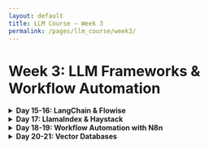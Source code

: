 ```yaml
---
layout: default
title: LLM Course – Week 3
permalink: /pages/llm_course/week3/
---
```


# Week 3: LLM Frameworks & Workflow Automation

<details>
<summary><strong>Day 15-16: LangChain & Flowise</strong></summary>
<div markdown="1">

### Day 15: LangChain Fundamentals

### Morning: LangChain Basics (4 hours)
1. **LangChain Introduction** (2 hours)
   - Resource: [LangChain Documentation](https://python.langchain.com/docs/get_started/introduction)
   - Tasks:
     - Install and set up LangChain
     - Understand the core concepts: chains, prompts, memory
     - Run your first simple chain

2. **Prompt Templates & Chains** (2 hours)
   - Resource: [LangChain Prompt Templates](https://python.langchain.com/docs/concepts/prompt_templates)
   - Tasks:
     - Create dynamic prompt templates
     - Build sequential chains
     - Practice with different chain types

### Afternoon: Advanced LangChain (4 hours)
1. **Memory & Context Management** (2 hours)
   - Resource: [LangChain Memory](https://python.langchain.com/docs/concepts/memory)
   - Tasks:
     - Implement conversation memory
     - Use different memory types
     - Build stateful applications

2. **Agents & Tools** (2 hours)
   - Resource: [LangChain Agents](https://python.langchain.com/docs/concepts/agents)
   - Tasks:
     - Create simple agents with tools
     - Understand tool calling and execution
     - Build multi-step reasoning agents

### Day 16: Flowise & Visual Development

### Morning: Flowise Setup & Basics (4 hours)
1. **Flowise Introduction** (2 hours)
   - Resource: [Flowise Documentation](https://docs.flowiseai.com/)
   - Tasks:
     - Install and set up Flowise
     - Understand the visual interface
     - Create your first flow

2. **Building Complex Flows** (2 hours)
   - Resource: [Flowise Examples](https://github.com/FlowiseAI/Flowise/tree/main/packages/components)
   - Tasks:
     - Create multi-step LLM workflows
     - Integrate with external APIs
     - Build conversational flows

### Afternoon: Integration & Deployment (4 hours)
1. **LangChain + Flowise Integration** (2 hours)
   - Tasks:
     - Export Flowise flows to LangChain code
     - Combine visual development with custom code
     - Build hybrid applications

2. **Deployment & Sharing** (2 hours)
   - Tasks:
     - Deploy Flowise applications
     - Share and collaborate on flows
     - Set up production workflows

</div>
</details>

<details>
<summary><strong>Day 17: LlamaIndex & Haystack</strong></summary>
<div markdown="1">

### Morning: LlamaIndex for RAG (4 hours)
1. **LlamaIndex Fundamentals** (2 hours)
   - Resource: [LlamaIndex Documentation](https://docs.llamaindex.ai/en/stable/)
   - Tasks:
     - Install and set up LlamaIndex
     - Understand documents, nodes, and indices
     - Build your first RAG application

2. **Advanced RAG Techniques** (2 hours)
   - Resource: [LlamaIndex RAG Techniques](https://docs.llamaindex.ai/en/stable/optimizing/production_rag/)
   - Tasks:
     - Implement hierarchical RAG
     - Use different retrieval strategies
     - Optimize retrieval performance

### Afternoon: Haystack Alternative (4 hours)
1. **Haystack Framework** (2 hours)
   - Resource: [Haystack Documentation](https://docs.haystack.deepset.ai/docs/intro)
   - Tasks:
     - Set up Haystack pipelines
     - Build document processing workflows
     - Compare with LlamaIndex approach

2. **RAG Comparison Project** (2 hours)
   - Tasks:
     - Build the same RAG system in both frameworks
     - Compare performance and ease of use
     - Document pros and cons of each approach

</div>
</details>

<details>
<summary><strong>Day 18-19: Workflow Automation with N8n</strong></summary>
<div markdown="1">

### Day 18: N8n Fundamentals

### Morning: N8n Setup & Basics (4 hours)
1. **N8n Introduction** (2 hours)
   - Resource: [N8n Documentation](https://docs.n8n.io/)
   - Tasks:
     - Install and set up N8n
     - Understand the node-based interface
     - Create your first workflow

2. **LLM Integration** (2 hours)
   - Resource: [N8n OpenAI Node](https://docs.n8n.io/integrations/builtin/app-nodes/n8n-nodes-base.openai/)
   - Tasks:
     - Connect LLMs to N8n workflows
     - Build text processing pipelines
     - Practice with different LLM providers

### Afternoon: Advanced Workflows (4 hours)
1. **Multi-step LLM Workflows** (2 hours)
   - Tasks:
     - Create document processing workflows
     - Build content generation pipelines
     - Implement approval workflows

2. **External Integrations** (2 hours)
   - Resource: [N8n Integrations](https://docs.n8n.io/integrations/)
   - Tasks:
     - Connect to databases and APIs
     - Build email automation with LLMs
     - Create social media content workflows

### Day 19: Production N8n Workflows

### Morning: Complex Automations (4 hours)
1. **Business Process Automation** (2 hours)
   - Tasks:
     - Build customer support automation
     - Create content moderation workflows
     - Implement data extraction pipelines

2. **Error Handling & Monitoring** (2 hours)
   - Resource: [N8n Error Workflows](https://docs.n8n.io/workflows/error-handling/)
   - Tasks:
     - Implement proper error handling
     - Set up monitoring and alerting
     - Build resilient workflows

### Afternoon: Deployment & Scaling (4 hours)
1. **N8n Deployment** (2 hours)
   - Resource: [N8n Deployment Guide](https://docs.n8n.io/hosting/)
   - Tasks:
     - Deploy N8n to production
     - Configure security and authentication
     - Set up proper scaling

2. **Integration Project** (2 hours)
   - Tasks:
     - Build an end-to-end automation combining LLMs with business tools
     - Document and test the complete workflow
     - Create user guides and documentation

</div>
</details>

<details>
<summary><strong>Day 20-21: Vector Databases</strong></summary>
<div markdown="1">

### Day 20: Vector Database Fundamentals

### Morning: Embeddings & Semantic Search (4 hours)
1. **Understanding Embeddings** (2 hours)
   - Resource: [OpenAI Embeddings Guide](https://platform.openai.com/docs/guides/embeddings)
   - Tasks:
     - Generate embeddings for different text types
     - Understand embedding dimensions and models
     - Practice with similarity calculations

2. **Semantic Search Basics** (2 hours)
   - Resource: [Sentence Transformers](https://www.sbert.net/)
   - Tasks:
     - Implement basic semantic search
     - Compare different embedding models
     - Build a simple search interface

### Afternoon: Vector Database Setup (4 hours)
1. **Pinecone Setup** (2 hours)
   - Resource: [Pinecone Documentation](https://docs.pinecone.io/)
   - Tasks:
     - Set up Pinecone account and index
     - Upload and query vectors
     - Understand indexing strategies

2. **ChromaDB Alternative** (2 hours)
   - Resource: [ChromaDB Documentation](https://docs.trychroma.com/)
   - Tasks:
     - Set up local ChromaDB instance
     - Compare with Pinecone features
     - Build hybrid search capabilities

### Day 21: Advanced Vector Operations

### Morning: Efficient RAG Systems (4 hours)
1. **RAG with Vector Databases** (2 hours)
   - Resource: [LangChain Vector Stores](https://python.langchain.com/docs/concepts/vectorstores)
   - Tasks:
     - Integrate vector databases with LangChain
     - Build efficient retrieval pipelines
     - Optimize query performance

2. **Advanced Retrieval Strategies** (2 hours)
   - Tasks:
     - Implement hybrid search (dense + sparse)
     - Use metadata filtering
     - Practice with multi-modal embeddings

### Afternoon: Production Optimization (4 hours)
1. **Performance Optimization** (2 hours)
   - Tasks:
     - Optimize embedding and indexing processes
     - Implement caching strategies
     - Monitor query performance

2. **Complete RAG Project** (2 hours)
   - Tasks:
     - Build a production-ready RAG system
     - Implement user authentication and rate limiting
     - Deploy with proper monitoring and scaling

</div>
</details>